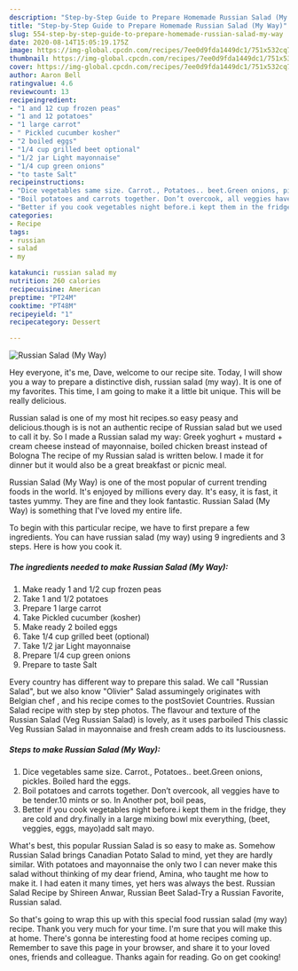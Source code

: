 ```yaml
---
description: "Step-by-Step Guide to Prepare Homemade Russian Salad (My Way)"
title: "Step-by-Step Guide to Prepare Homemade Russian Salad (My Way)"
slug: 554-step-by-step-guide-to-prepare-homemade-russian-salad-my-way
date: 2020-08-14T15:05:19.175Z
image: https://img-global.cpcdn.com/recipes/7ee0d9fda1449dc1/751x532cq70/russian-salad-my-way-recipe-main-photo.jpg
thumbnail: https://img-global.cpcdn.com/recipes/7ee0d9fda1449dc1/751x532cq70/russian-salad-my-way-recipe-main-photo.jpg
cover: https://img-global.cpcdn.com/recipes/7ee0d9fda1449dc1/751x532cq70/russian-salad-my-way-recipe-main-photo.jpg
author: Aaron Bell
ratingvalue: 4.6
reviewcount: 13
recipeingredient:
- "1 and 12 cup frozen peas"
- "1 and 12 potatoes"
- "1 large carrot"
- " Pickled cucumber kosher"
- "2 boiled eggs"
- "1/4 cup grilled beet optional"
- "1/2 jar Light mayonnaise"
- "1/4 cup green onions"
- "to taste Salt"
recipeinstructions:
- "Dice vegetables same size. Carrot., Potatoes.. beet.Green onions, pickles. Boiled hard the eggs."
- "Boil potatoes and carrots together. Don’t overcook, all veggies have to be tender.10 mints or so. In Another pot, boil peas,"
- "Better if you cook vegetables night before.i kept them in the fridge, they are cold and dry.finally in a large mixing bowl mix everything, (beet, veggies, eggs, mayo)add salt mayo."
categories:
- Recipe
tags:
- russian
- salad
- my

katakunci: russian salad my 
nutrition: 260 calories
recipecuisine: American
preptime: "PT24M"
cooktime: "PT48M"
recipeyield: "1"
recipecategory: Dessert

---
```



![Russian Salad (My Way)](https://img-global.cpcdn.com/recipes/7ee0d9fda1449dc1/751x532cq70/russian-salad-my-way-recipe-main-photo.jpg)

Hey everyone, it's me, Dave, welcome to our recipe site. Today, I will show you a way to prepare a distinctive dish, russian salad (my way). It is one of my favorites. This time, I am going to make it a little bit unique. This will be really delicious.

Russian salad is one of my most hit recipes.so easy peasy and delicious.though is is not an authentic recipe of Russian salad but we used to call it by. So I made a Russian salad my way: Greek yoghurt + mustard + cream cheese instead of mayonnaise, boiled chicken breast instead of Bologna The recipe of my Russian salad is written below. I made it for dinner but it would also be a great breakfast or picnic meal.

Russian Salad (My Way) is one of the most popular of current trending foods in the world. It's enjoyed by millions every day. It's easy, it is fast, it tastes yummy. They are fine and they look fantastic. Russian Salad (My Way) is something that I've loved my entire life.


To begin with this particular recipe, we have to first prepare a few ingredients. You can have russian salad (my way) using 9 ingredients and 3 steps. Here is how you cook it.

<!--inarticleads1-->

##### The ingredients needed to make Russian Salad (My Way):

1. Make ready 1 and 1/2 cup frozen peas
1. Take 1 and 1/2 potatoes
1. Prepare 1 large carrot
1. Take  Pickled cucumber (kosher)
1. Make ready 2 boiled eggs
1. Take 1/4 cup grilled beet (optional)
1. Take 1/2 jar Light mayonnaise
1. Prepare 1/4 cup green onions
1. Prepare to taste Salt


Every country has different way to prepare this salad. We call &#34;Russian Salad&#34;, but we also know &#34;Olivier&#34; Salad assumingely originates with Belgian chef , and his recipe comes to the postSoviet Countries. Russian Salad recipe with step by step photos. The flavour and texture of the Russian Salad (Veg Russian Salad) is lovely, as it uses parboiled This classic Veg Russian Salad in mayonnaise and fresh cream adds to its lusciousness. 

<!--inarticleads2-->

##### Steps to make Russian Salad (My Way):

1. Dice vegetables same size. Carrot., Potatoes.. beet.Green onions, pickles. Boiled hard the eggs.
1. Boil potatoes and carrots together. Don’t overcook, all veggies have to be tender.10 mints or so. In Another pot, boil peas,
1. Better if you cook vegetables night before.i kept them in the fridge, they are cold and dry.finally in a large mixing bowl mix everything, (beet, veggies, eggs, mayo)add salt mayo.


What&#39;s best, this popular Russian Salad is so easy to make as. Somehow Russian Salad brings Canadian Potato Salad to mind, yet they are hardly similar. With potatoes and mayonnaise the only two I can never make this salad without thinking of my dear friend, Amina, who taught me how to make it. I had eaten it many times, yet hers was always the best. Russian Salad Recipe by Shireen Anwar, Russian Beet Salad-Try a Russian Favorite, Russian salad. 

So that's going to wrap this up with this special food russian salad (my way) recipe. Thank you very much for your time. I'm sure that you will make this at home. There's gonna be interesting food at home recipes coming up. Remember to save this page in your browser, and share it to your loved ones, friends and colleague. Thanks again for reading. Go on get cooking!
